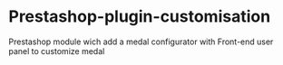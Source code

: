 # Prestashop-plugin-customisation
Prestashop module wich add a medal configurator with Front-end user panel to customize medal
